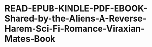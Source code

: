 # READ-EPUB-KINDLE-PDF-EBOOK-Shared-by-the-Aliens-A-Reverse-Harem-Sci-Fi-Romance-Viraxian-Mates-Book